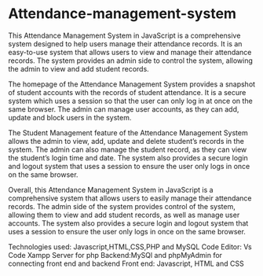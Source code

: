 # Attendance-management-system

This Attendance Management System in JavaScript is a comprehensive system designed to help users manage their attendance records. It is an easy-to-use system that allows users to view and manage their attendance records. The system provides an admin side to control the system, allowing the admin to view and add student records. 

The homepage of the Attendance Management System provides a snapshot of student accounts with the records of student attendance. It is a secure system which uses a session so that the user can only log in at once on the same browser. The admin can manage user accounts, as they can add, update and block users in the system. 

The Student Management feature of the Attendance Management System allows the admin to view, add, update and delete student’s records in the system. The admin can also manage the student record, as they can view the student’s login time and date. The system also provides a secure login and logout system that uses a session to ensure the user only logs in once on the same browser. 

Overall, this Attendance Management System in JavaScript is a comprehensive system that allows users to easily manage their attendance records. The admin side of the system provides control of the system, allowing them to view and add student records, as well as manage user accounts. The system also provides a secure login and logout system that uses a session to ensure the user only logs in once on the same browser.

Technologies used: Javascript,HTML,CSS,PHP and MySQL
Code Editor: Vs Code
Xampp Server for php
Backend:MySQl and phpMyAdmin for connecting front end and backend
Front end: Javascript, HTML and CSS
